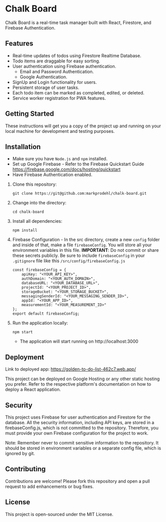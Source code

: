 # Chalk Board

Chalk Board is a real-time task manager built with React, Firestore, and Firebase Authentication.

## Features

- Real-time updates of todos using Firestore Realtime Database.
- Todo items are draggable for easy sorting.
- User authentication using Firebase authentication.
  - Email and Password Authentication.
  - Google Authentication.
- SignUp and Login functionality for users.
- Persistent storage of user tasks.
- Each todo item can be marked as completed, edited, or deleted.
- Service worker registration for PWA features.

## Getting Started

These instructions will get you a copy of the project up and running on your local machine for development and testing purposes.

## Installation

- Make sure you have `Node.js` and `npm` installed.
- Set up Google Firebase - Refer to the Firebase Quickstart Guide https://firebase.google.com/docs/hosting/quickstart
- Have Firebase Authentication enabled.

1. Clone this repository:

    ```
    git clone https://git@github.com:markprodehl/chalk-board.git
    ```

2. Change into the directory:

    ```
    cd chalk-board
    ```

3. Install all dependencies:

    ```
    npm install
    ```

4. Firebase Configuration - In the src directory, create a new `config` folder and inside of that, make a file `firebaseConfig`. You will store all your environment variables in this file. 
**IMPORTANT**: Do not commit or share these secrets publicly. Be sure to include `firebaseConfig` in your `.gitignore` file like this `/src/config/firebaseConfig.js`

    ```
    const firebaseConfig = {
        apiKey: "<YOUR_API_KEY>",
        authDomain: "<YOUR_AUTH_DOMAIN>",
        databaseURL: "<YOUR_DATABASE_URL>",
        projectId: "<YOUR_PROJECT_ID>",
        storageBucket: "<YOUR_STORAGE_BUCKET>",
        messagingSenderId: "<YOUR_MESSAGING_SENDER_ID>",
        appId: "<YOUR_APP_ID>",
        measurementId: "<YOUR_MEASUREMENT_ID>"
    };
    export default firebaseConfig;
    ```

5. Run the application locally:

    ```
    npm start
    ```
    - The application will start running on http://localhost:3000

## Deployment

Link to deployed app: https://golden-to-do-list-462c7.web.app/

This project can be deployed on Google Hosting or any other static hosting you prefer. Refer to the respective platform's documentation on how to deploy a React application.

## Security

This project uses Firebase for user authentication and Firestore for the database. All the security information, including API keys, are stored in a firebaseConfig.js, which is not committed to the repository. Therefore, you must provide your own Firebase configuration for the project to work.

Note: Remember never to commit sensitive information to the repository. It should be stored in environment variables or a separate config file, which is ignored by git.

## Contributing

Contributions are welcome! Please fork this repository and open a pull request to add enhancements or bug fixes.

## License

This project is open-sourced under the MIT License.


